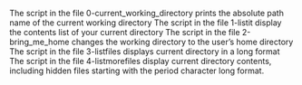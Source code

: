The script in the file 0-current_working_directory prints the absolute path name of the current working directory
The script in the file 1-listit display the contents list of your current directory
The script in the file 2-bring_me_home changes the working directory to the user’s home directory
The script in the file 3-listfiles displays current directory in a long format
The script in the file 4-listmorefiles display current directory contents, including hidden files starting with the period character long format.
